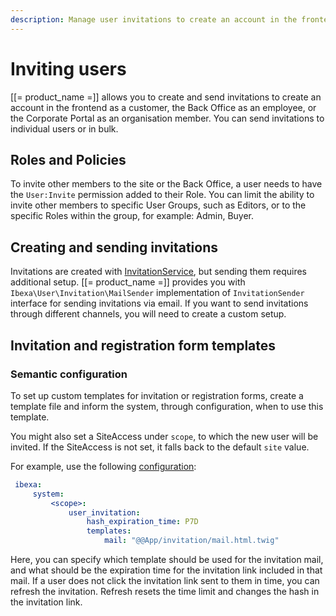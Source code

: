 ```yaml
---
description: Manage user invitations to create an account in the frontend or the Back Office.
---
```


# Inviting users

[[= product_name =]] allows you to create and send invitations to create an account in
the frontend as a customer, the Back Office as an employee, or the Corporate Portal as an organisation member.
You can send invitations to individual users or in bulk.

## Roles and Policies

To invite other members to the site or the Back Office, a user needs to have the `User:Invite` permission added to their Role.
You can limit the ability to invite other members to specific User Groups, 
such as Editors, or to the specific Roles within the group, for example: Admin, Buyer.

## Creating and sending invitations

Invitations are created with [InvitationService](../api/php_api/php_api_reference/classes/Ibexa-Contracts-User-Invitation-InvitationService.html),
but sending them requires additional setup.
[[= product_name =]] provides you with `Ibexa\User\Invitation\MailSender` implementation of
`InvitationSender` interface for sending invitations via email.
If you want to send invitations through different channels, you will need to create a custom setup.

## Invitation and registration form templates

### Semantic configuration

To set up custom templates for invitation or registration forms,
create a template file and inform the system, through configuration, when to use this template.

You might also set a SiteAccess under `scope`, to which the new user will be invited.
If the SiteAccess is not set, it falls back to the default `site` value.

For example, use the following [configuration](configuration.md#configuration-files):

```yaml
 ibexa:
     system:
         <scope>:
             user_invitation:
                 hash_expiration_time: P7D
                 templates:
                     mail: "@@App/invitation/mail.html.twig"
```

Here, you can specify which template should be used for the invitation mail,
and what should be the expiration time for the invitation link included in that mail.
If a user does not click the invitation link sent to them in time, you can refresh the invitation.
Refresh resets the time limit and changes the hash in the invitation link.
